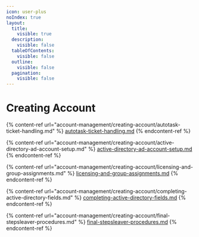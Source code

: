 ```yaml
---
icon: user-plus
noIndex: true
layout:
  title:
    visible: true
  description:
    visible: false
  tableOfContents:
    visible: false
  outline:
    visible: false
  pagination:
    visible: false
---
```


# Creating Account

{% content-ref url="account-management/creating-account/autotask-ticket-handling.md" %}
[autotask-ticket-handling.md](account-management/creating-account/autotask-ticket-handling.md)
{% endcontent-ref %}

{% content-ref url="account-management/creating-account/active-directory-ad-account-setup.md" %}
[active-directory-ad-account-setup.md](account-management/creating-account/active-directory-ad-account-setup.md)
{% endcontent-ref %}

{% content-ref url="account-management/creating-account/licensing-and-group-assignments.md" %}
[licensing-and-group-assignments.md](account-management/creating-account/licensing-and-group-assignments.md)
{% endcontent-ref %}

{% content-ref url="account-management/creating-account/completing-active-directory-fields.md" %}
[completing-active-directory-fields.md](account-management/creating-account/completing-active-directory-fields.md)
{% endcontent-ref %}

{% content-ref url="account-management/creating-account/final-stepsleaver-procedures.md" %}
[final-stepsleaver-procedures.md](account-management/creating-account/final-stepsleaver-procedures.md)
{% endcontent-ref %}

